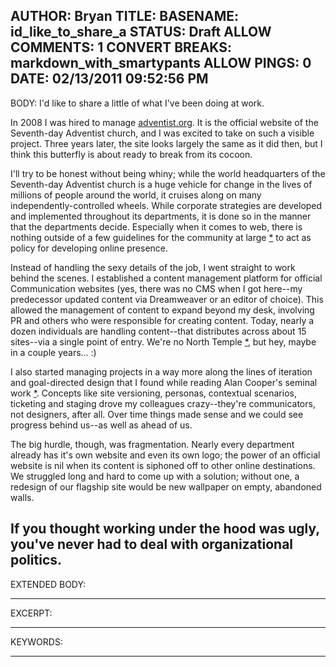 AUTHOR: Bryan
TITLE: 
BASENAME: id_like_to_share_a
STATUS: Draft
ALLOW COMMENTS: 1
CONVERT BREAKS: markdown_with_smartypants
ALLOW PINGS: 0
DATE: 02/13/2011 09:52:56 PM
-----
BODY:
I'd like to share a little of what I've been doing at work.

In 2008 I was hired to manage [adventist.org](http://www.adventist.org). It is the official website of the Seventh-day Adventist church, and I was excited to take on such a visible project. Three years later, the site looks largely the same as it did then, but I think this butterfly is about ready to break from its cocoon. 

I'll try to be honest without being whiny; while the world headquarters of the Seventh-day Adventist church is a huge vehicle for change in the lives of millions of people around the world, it cruises along on many independently-controlled wheels. While corporate strategies are developed and implemented throughout its departments, it is done so in the manner that the departments decide. Especially when it comes to web, there is nothing outside of a few guidelines for the community at large [*](http://www.adventist.org/beliefs/guidelines/web-site-guidelines.html) to act as policy for developing online presence. 

Instead of handling the sexy details of the job, I went straight to work behind the scenes. I established a content management platform for official Communication websites (yes, there was no CMS when I got here--my predecessor updated content via Dreamweaver or an editor of choice). This allowed the management of content to expand beyond my desk, involving PR and others who were responsible for creating content. Today, nearly a dozen individuals are handling content--that distributes across about 15 sites--via a single point of entry. We're no North Temple [*](http://northtemple.com/), but hey, maybe in a couple years... :)

I also started managing projects in a way more along the lines of iteration and goal-directed design that I found while reading Alan Cooper's seminal work [*](http://www.cooper.com/journal/2007/05/about_face_3_foreword.html). Concepts like site versioning, personas, contextual scenarios, ticketing and staging drove my colleagues crazy--they're communicators, not designers, after all. Over time things made sense and we could see progress behind us--as well as ahead of us.

The big hurdle, though, was fragmentation. Nearly every department already has it's own website and even its own logo; the power of an official website is nil when its content is siphoned off to other online destinations. We struggled long and hard to come up with a solution; without one, a redesign of our flagship site would be new wallpaper on empty, abandoned walls.

If you thought working under the hood was ugly, you've never had to deal with organizational politics.
-----
EXTENDED BODY:

-----
EXCERPT:

-----
KEYWORDS:

-----


